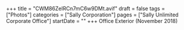+++
title = "CWM86ZeIRCn7mC6w9DMt.avif"
draft = false
tags = ["Photos"]
categories = ["Sally Corporation"]
pages = ["Sally Unlimited Corporate Office"]
startDate = ""
+++
Office Exterior (November 2018)
